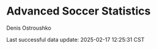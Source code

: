 # Advanced Soccer Statistics
Denis Ostroushko

<!-- gfm -->

Last successful data update: 2025-02-17 12:25:31 CST
